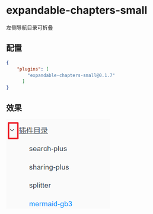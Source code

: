 # expandable-chapters-small

左侧导航目录可折叠

## 配置

```json
{
    "plugins": [
        "expandable-chapters-small@0.1.7"
      ]
}
```

## 效果

![image-20241231160845745](res/image-20241231160845745.png)
